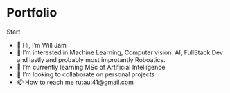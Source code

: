 # Portfolio
Start
- 👋 Hi, I’m Will Jam
- 👀 I’m interested in Machine Learning, Computer vision, AI, FullStack Dev and lastly and probably most improtantly Roboatics.
- 🌱 I’m currently learning MSc of Artificial Intelligence 
- 💞️ I’m looking to collaborate on personal projects
- 📫 How to reach me rutaul41@gmail.com
